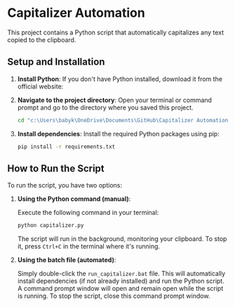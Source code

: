 # Capitalizer Automation

This project contains a Python script that automatically capitalizes any text copied to the clipboard.

## Setup and Installation

1.  **Install Python**: If you don't have Python installed, download it from the official website: <mcurl name="Python.org" url="https://www.python.org/downloads/"></mcurl>

2.  **Navigate to the project directory**: Open your terminal or command prompt and go to the directory where you saved this project.

    ```bash
    cd "c:\Users\babyk\OneDrive\Documents\GitHub\Capitalizer Automation"
    ```

3.  **Install dependencies**: Install the required Python packages using pip:

    ```bash
    pip install -r requirements.txt
    ```

## How to Run the Script

To run the script, you have two options:

1.  **Using the Python command (manual)**:

    Execute the following command in your terminal:

    ```bash
    python capitalizer.py
    ```

    The script will run in the background, monitoring your clipboard. To stop it, press `Ctrl+C` in the terminal where it's running.

2.  **Using the batch file (automated)**:

    Simply double-click the `run_capitalizer.bat` file. This will automatically install dependencies (if not already installed) and run the Python script. A command prompt window will open and remain open while the script is running. To stop the script, close this command prompt window.
